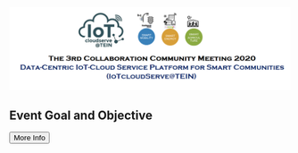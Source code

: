 ![Heading Collaboration](/Agenda/Heading.png "Test1")
## Event Goal and Objective
<button onclick="showtext()">More Info</button>
<p id="propose"></p>
<script>
    function showtext() {
        document.getElementById("propose").innerHTML ="In this completion of the IoTcloudServe@TEIN project, this 3rd collaboration community meeting is intended to share in TEIN communities and collaborating partners important lessons learnt. Here, the Smart-Energy/Smart-Mobility@Chula and Smart-Agriculture@NUOL sites will be demonstrated together with the container-based orchestrating system provisioned by the IoTcloudServe@TEIN testbed infrastructure. At the finale, potential participants are encouraged to discuss upon possible further collaboration in the upcoming Open Federated Playgrounds for AI-Inspired SmartX Services (OF@TEIN++) by utilizing the learnt lessons and established IoTcloudServe@TEIN playground."
    }
</script>